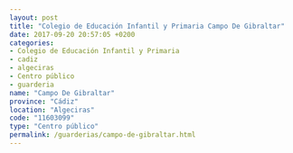 ```yaml
---
layout: post
title: "Colegio de Educación Infantil y Primaria Campo De Gibraltar"
date: 2017-09-20 20:57:05 +0200
categories:
- Colegio de Educación Infantil y Primaria
- cadiz
- algeciras
- Centro público
- guarderia
name: "Campo De Gibraltar"
province: "Cádiz"
location: "Algeciras"
code: "11603099"
type: "Centro público"
permalink: /guarderias/campo-de-gibraltar.html
---
```

